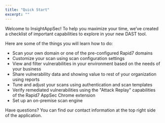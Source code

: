 ```yaml
---
title: "Quick Start"
excerpt: ""
---
```

Welcome to InsightAppSec!
To help you maximize your time, we’ve created a checklist of important capabilities to explore in your new DAST tool.

  Here are some of the things you will learn how to do:
  * Scan your own domain or one of the pre-configured Rapid7 domains
  * Customize your scan using scan configuration settings
  * View and filter vulnerabilities in your environment based on the needs of your business
  * Share vulnerability data and showing value to rest of your organization using reports
  * Tune and adjust your scans using authentication and scan templates
  * Verify remediated vulnerabilities using the "Attack Replay" capabilities of the Rapid7 AppSec Chrome extension
  * Set up an on-premise scan engine

Have questions? You can find our contact information at the top right side of the application.
